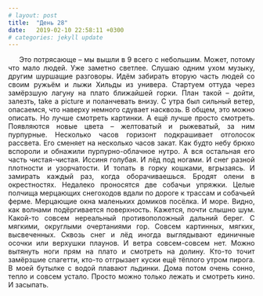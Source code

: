 ```yaml
---
# layout: post
title:  "День 28"
date:   2019-02-10 22:58:11 +0300
# categories: jekyll update
---
```


<div style="text-align: justify">
&nbsp;&nbsp;&nbsp;&nbsp;
Это потрясающе – мы вышли в 9 всего с небольшим. Может, потому что мало людей. Уже заметно светлее. Слушаю одним ухом музыку, другим шуршащие разговоры. Идём забирать вторую часть людей со своим ружьём и лыжи Хильды из универа. Стартуем оттуда через замёрзшую лагуну на плато ближайшей горки. План такой – дойти, залезть, take a picture и поланчевать внизу. С утра был сильный ветер, опасаемся, что наверху немного сдувает насквозь. В общем, это можно описать. Но лучше смотреть картинки. А ещё лучше просто смотреть. Появляются новые цвета – желтоватый и рыжеватый, за ним пурпурные. Несколько часов горизонт подкрашивает отголосок рассвета. Его сменяет на несколько часов закат. Как будто небу брюхо вспороли и обнажили пурпурно-облачное нутро. А вся остальная его часть чистая-чистая. Иссиня голубая. И лёд под ногами. И снег разной плотности и узорчатости. И топать в горку кошками, вгрызаясь. И замирать каждый раз, когда оборачиваешься. Бродят олени в окрестностях. Недалеко проносятся две собачьи упряжки. Целые полчища мерцающих снегоходов вдали по дороге к трассам и собачьей ферме. Мерцающие окна маленьких домиков посёлка. И море. Видно, как волнами подёргивается поверхность. Кажется, почти слышно шум. Какой-то совсем нереальный противоположный дальний берег. С мягкими, округлыми очертаниями гор. Совсем картинных, мягких, высвеченных. Сквозь снег и лёд иногда выглядывают единичные осочки или верхушки плаунов. И ветра совсем-совсем нет. Можно вытянуть ноги прям на плато и смотреть на долину. Кто-то точит замёрзшие спагетти, кто-то отгрызает куски ещё тёплого утром пирога. В моей бутылке с водой плавают льдинки. Дома потом очень сонно, тепло и совсем устало. Просто можно только лежать и смотреть кино. И засыпать.
</div>

<div class="container">
  <div class="image-gallery">
    <div class="column">
      <div class="image-item">
        <img src="{{site.baseurl}}/assets/images/133.png" alt="" />
        <div class="overlay"><span></span></div>
      </div>
      <div class="image-item">
        <img src="{{site.baseurl}}/assets/images/135.png" alt="" />
        <div class="overlay"><span></span></div>
      </div>
      <div class="image-item">
        <img src="{{site.baseurl}}/assets/images/137.png" alt="" />
        <div class="overlay"><span></span></div>
      </div>
      <div class="image-item">
        <img src="{{site.baseurl}}/assets/images/139.png" alt="" />
        <div class="overlay"><span></span></div>
      </div>
      <div class="image-item">
        <img src="{{site.baseurl}}/assets/images/141.png" alt="" />
        <div class="overlay"><span></span></div>
      </div>
      <div class="image-item">
        <img src="{{site.baseurl}}/assets/images/143.png" alt="" />
        <div class="overlay"><span></span></div>
      </div>
      <div class="image-item">
        <img src="{{site.baseurl}}/assets/images/145.png" alt="" />
        <div class="overlay"><span></span></div>
      </div>
      <div class="image-item">
        <img src="{{site.baseurl}}/assets/images/147.png" alt="" />
        <div class="overlay"><span></span></div>
      </div>
      <div class="image-item">
        <img src="{{site.baseurl}}/assets/images/149.png" alt="" />
        <div class="overlay"><span></span></div>
      </div>
      <div class="image-item">
        <img src="{{site.baseurl}}/assets/images/151.png" alt="" />
        <div class="overlay"><span></span></div>
      </div>
    </div>
    <div class="column">
      <div class="image-item">
        <img src="{{site.baseurl}}/assets/images/134.png" alt="" />
        <div class="overlay"><span></span></div>
      </div>
      <div class="image-item">
        <img src="{{site.baseurl}}/assets/images/136.png" alt="" />
        <div class="overlay"><span></span></div>
      </div>
      <div class="image-item">
        <img src="{{site.baseurl}}/assets/images/138.png" alt="" />
        <div class="overlay"><span></span></div>
      </div>
      <div class="image-item">
        <img src="{{site.baseurl}}/assets/images/140.png" alt="" />
        <div class="overlay"><span></span></div>
      </div>
      <div class="image-item">
        <img src="{{site.baseurl}}/assets/images/142.png" alt="" />
        <div class="overlay"><span></span></div>
      </div>
      <div class="image-item">
        <img src="{{site.baseurl}}/assets/images/144.png" alt="" />
        <div class="overlay"><span></span></div>
      </div>
      <div class="image-item">
        <img src="{{site.baseurl}}/assets/images/146.png" alt="" />
        <div class="overlay"><span></span></div>
      </div>
      <div class="image-item">
        <img src="{{site.baseurl}}/assets/images/148.png" alt="" />
        <div class="overlay"><span></span></div>
      </div>
      <div class="image-item">
        <img src="{{site.baseurl}}/assets/images/150.png" alt="" />
        <div class="overlay"><span></span></div>
      </div>
    </div>
  </div>
</div>

